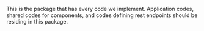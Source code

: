 This is the package that has every code we implement. Application codes, shared
codes for components, and codes defining rest endpoints should be residing in
this package.


